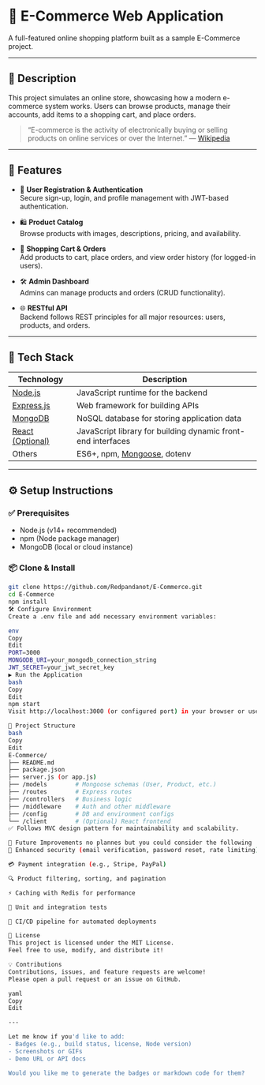 # 🛒 E-Commerce Web Application

A full-featured online shopping platform built as a sample E-Commerce project.

---

## 📌 Description

This project simulates an online store, showcasing how a modern e-commerce system works. Users can browse products, manage their accounts, add items to a shopping cart, and place orders.

> “E-commerce is the activity of electronically buying or selling products on online services or over the Internet.” — [Wikipedia](https://en.wikipedia.org/wiki/E-commerce)

---

## 🚀 Features

- 👤 **User Registration & Authentication**  
  Secure sign-up, login, and profile management with JWT-based authentication.

- 🛍️ **Product Catalog**  
  Browse products with images, descriptions, pricing, and availability.

- 🛒 **Shopping Cart & Orders**  
  Add products to cart, place orders, and view order history (for logged-in users).

- 🛠️ **Admin Dashboard**  
  Admins can manage products and orders (CRUD functionality).

- 🌐 **RESTful API**  
  Backend follows REST principles for all major resources: users, products, and orders.

---

## 🧰 Tech Stack

| Technology | Description |
|------------|-------------|
| [Node.js](https://nodejs.org) | JavaScript runtime for the backend |
| [Express.js](https://github.com/expressjs/express) | Web framework for building APIs |
| [MongoDB](https://www.mongodb.com) | NoSQL database for storing application data |
| [React (Optional)](https://github.com/facebook/react) | JavaScript library for building dynamic front-end interfaces |
| Others | ES6+, npm, [Mongoose](https://mongoosejs.com), dotenv |

---

## ⚙️ Setup Instructions

### ✅ Prerequisites
- Node.js (v14+ recommended)
- npm (Node package manager)
- MongoDB (local or cloud instance)

### 📦 Clone & Install

```bash
git clone https://github.com/Redpandanot/E-Commerce.git
cd E-Commerce
npm install
🛠️ Configure Environment
Create a .env file and add necessary environment variables:

env
Copy
Edit
PORT=3000
MONGODB_URI=your_mongodb_connection_string
JWT_SECRET=your_jwt_secret_key
▶️ Run the Application
bash
Copy
Edit
npm start
Visit http://localhost:3000 (or configured port) in your browser or use Postman to test endpoints.

🧱 Project Structure
bash
Copy
Edit
E-Commerce/
├── README.md
├── package.json
├── server.js (or app.js)
├── /models        # Mongoose schemas (User, Product, etc.)
├── /routes        # Express routes
├── /controllers   # Business logic
├── /middleware    # Auth and other middleware
├── /config        # DB and environment configs
└── /client        # (Optional) React frontend
✅ Follows MVC design pattern for maintainability and scalability.

🔮 Future Improvements no plannes but you could consider the following
🔐 Enhanced security (email verification, password reset, rate limiting)

💳 Payment integration (e.g., Stripe, PayPal)

🔍 Product filtering, sorting, and pagination

⚡ Caching with Redis for performance

🧪 Unit and integration tests

🔄 CI/CD pipeline for automated deployments

📄 License
This project is licensed under the MIT License.
Feel free to use, modify, and distribute it!

💡 Contributions
Contributions, issues, and feature requests are welcome!
Please open a pull request or an issue on GitHub.

yaml
Copy
Edit

---

Let me know if you'd like to add:
- Badges (e.g., build status, license, Node version)
- Screenshots or GIFs
- Demo URL or API docs

Would you like me to generate the badges or markdown code for them?
